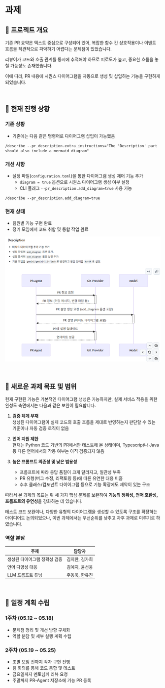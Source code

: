 # 과제

## 🔹 프로젝트 개요

기존 PR 요약은 텍스트 중심으로 구성되어 있어, 복잡한 함수 간 상호작용이나 이벤트 흐름을 직관적으로 파악하기 어렵다는 문제점이 있었습니다.

리뷰어가 코드와 호출 관계를 동시에 추적해야 하므로 피로도가 높고, 중요한 흐름을 놓칠 가능성도 존재했습니다.

이에 따라, PR 내용에 시퀀스 다이어그램을 자동으로 생성 및 삽입하는 기능을 구현하게 되었습니다.

<br />

## 🔹 현재 진행 상황

### 기존 상황

- 기존에는 다음 같은 명령어로 다이어그램 삽입이 가능했음

```
/describe --pr_description.extra_instructions="The 'Description' part should also include a mermaid diagram"
```

### 개선 사항

- 설정 파일(`configuration.toml`)을 통한 다이어그램 생성 제어 기능 추가
  - `diagram = true` 옵션으로 시퀀스 다이어그램 생성 여부 설정
  - CLI 플래그 `--pr_description.add_diagram=true` 사용 가능

```
/describe --pr_description.add_diagram=true
```

### 현재 상태

- 팀원별 기능 구현 완료
- 정기 모임에서 코드 취합 및 통합 작업 완료

![diagram.png](diagram.png)

<br />

## 🔹 새로운 과제 목표 및 범위

현재 구현된 기능은 기본적인 다이어그램 생성은 가능하지만,
실제 서비스 적용을 위한 완성도 측면에서는 다음과 같은 보완이 필요합니다.

1. **검증 체계 부재**  
   생성된 다이어그램이 실제 코드의 호출 흐름을 제대로 반영하는지 판단할 수 있는 기준이나 자동 검증 로직이 없음

2. **언어 지원 제한**  
   현재는 Python 코드 기반의 PR에서만 테스트해 본 상태이며, Typescript나 Java 등 다른 언어에서의 작동 여부는 아직 검증되지 않음

3. **높은 프롬프트 의존성 및 낮은 범용성**
   - 프롬프트에 따라 응답 품질이 크게 달라지고, 일관성 부족
   - PR 유형(버그 수정, 리팩토링 등)에 따른 유연한 대응 미흡
   - 추후 클래스/컴포넌트 다이어그램 등으로 기능 확장에도 제약이 있는 구조

따라서 본 과제의 목표는 위 세 가지 핵심 문제를 보완하여 **기능의 정확성, 언어 호환성, 프롬프트의 유연성**을 강화하는 데 있습니다.

테스트 코드 보완이나, 다양한 유형의 다이어그램을 생성할 수 있도록 구조를 확장하는 아이디어도 논의되었으나, 이번 과제에서는 우선순위를 낮추고 차후 과제로 미루기로 하였습니다.

### 역할 분담

| 주제                          | 담당자         |
| ----------------------------- | -------------- |
| 생성된 다이어그램 정확성 검증 | 김지한, 김가희 |
| 언어 다양성 대응              | 김예지, 윤선웅 |
| LLM 프롬프트 튜닝             | 주동욱, 한유진 |

<br />

## 🔹 일정 계획 수립

### 1주차 (05.12 ~ 05.18)

- 문제점 정리 및 개선 방향 구체화
- 역할 분담 및 세부 실행 계획 수립

### 2주차 (05.19 ~ 05.25)

- 조별 모임 전까지 각자 구현 진행
- 팀 회의를 통해 코드 통합 및 테스트
- 금요일까지 멘토님께 리뷰 요청
- 주말까지 PR-Agent 저장소에 기능 PR 등록
